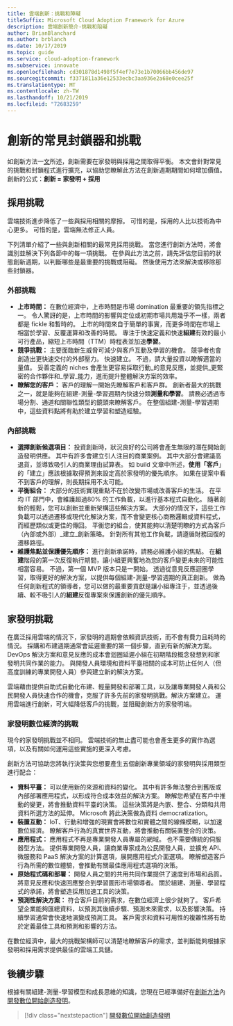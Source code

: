 ```yaml
---
title: 雲端創新：挑戰和障礙
titleSuffix: Microsoft Cloud Adoption Framework for Azure
description: 雲端創新簡介-挑戰和阻礙
author: BrianBlanchard
ms.author: brblanch
ms.date: 10/17/2019
ms.topic: guide
ms.service: cloud-adoption-framework
ms.subservice: innovate
ms.openlocfilehash: cd301878d1498f5f4ef7e73e1b70066bb456de97
ms.sourcegitcommit: f3371811a36e12533ecbc3aa936e2a68e0cee25f
ms.translationtype: MT
ms.contentlocale: zh-TW
ms.lasthandoff: 10/21/2019
ms.locfileid: "72683259"
---
```

# <a name="common-blockers-and-challenges-to-innovation"></a>創新的常見封鎖器和挑戰

如創新方法一[文](./index.md)所述，創新需要在家發明與採用之間取得平衡。 本文會針對常見的挑戰和封鎖程式進行擴充，以協助您瞭解此方法在創新週期期間如何增加價值。 創新的公式：**創新 = 家發明 + 採用**

## <a name="adoption-challenges"></a>採用挑戰

雲端技術進步降低了一些與採用相關的摩擦。
可惜的是，採用的人比以技術為中心更多。 可惜的是，雲端無法修正人員。

下列清單介紹了一些與創新相關的最常見採用挑戰。 當您進行創新方法時，將會識別並解決下列各節中的每一項挑戰。 在參與此方法之前，請先評估您目前的狀態創新週期，以判斷哪些是最重要的挑戰或阻礙。 然後使用方法來解決或移除那些封鎖器。

### <a name="external-challenges"></a>外部挑戰

- **上市時間：** 在數位經濟中，上市時間是市場 domination 最重要的領先指標之一。 令人驚訝的是，上市時間的影響與定位或初期市場共用幾乎不一樣，兩者都是 fickle 和暫時的。 上市的時間來自于簡單的事實，而更多時間在市場上相當於學習、反覆運算和改善的時間。 專注于快速定義和快速**組建**有效的最小可行產品，縮短上市時間（TTM）時程表並加速**學習**。
- **競爭挑戰：** 主要面臨新生威脅可減少與客戶互動及學習的機會。 競爭者也會創造出更快速交付的外部壓力。 快速建立。 不過，請大量投資以瞭解適當的量值。 妥善定義的 niches 會產生更容易採取行動_的意見反應，並提供_更緊密的合作夥伴和_學習_能力，進而提升整體解決方案的效率。
- **瞭解您的客戶：** 客戶的理解一開始先瞭解客戶和客戶群。 創新者最大的挑戰之一，就是能夠在組建-測量-學習週期內快速分類**測量和學習**。 請務必透過市場分割、通道和關聯性類型的鏡頭來瞭解客戶。 在整個組建-測量-學習週期中，這些資料點將有助於建立學習和塑造經驗。

### <a name="internal-challenges"></a>內部挑戰

- **選擇創新候選項目：** 投資創新時，狀況良好的公司將會產生無限的潛在開始創造發明供應。 其中有許多會建立引人注目的商業案例。 其中大部分會建議高退貨，並導致吸引人的商業理由試算表。 如 build 文章中所述，**使用「客戶**」的「建立」應該根據取得預測來設定高於家發明的優先順序。 如果在提案中看不到客戶的理解，則長期採用不太可能。
- **平衡組合：** 大部分的技術實現重點不在於改變市場或改善客戶的生活。 在平均 IT 部門中，會維護超過80% 的工作負載，以進行基本程式自動化。 隨著創新的輕鬆，您可以創新並重新架構這些解決方案。 大部分的情況下，這些工作負載可以透過遷移或現代化解決方案，而不會變更核心商務邏輯或資料程式，而經歷類似或更佳的傳回。 平衡您的組合，使其能夠以清楚明瞭的方式為客戶（內部或外部）_建立_創新策略。 針對所有其他工作負載，請遵循財務回復的遷移路徑。
- **維護焦點並保護優先順序：** 進行創新承諾時，請務必維護小組的焦點。 在**組建**階段的第一次反復執行期間，讓小組更興奮地為您的客戶變更未來的可能性相當容易。 不過，第一個 MVP 版本只是一開始。 透過從意見反應迴圈學習，取得更好的解決方案，以提供每個組建-測量-學習週期的真正創新。 做為任何創新程式的領導者，您可以做的最重要貢獻是讓小組專注于，並透過後續、較不吸引人的**組建**反復專案來保護創新的優先順序。

## <a name="invention-challenges"></a>家發明挑戰

在廣泛採用雲端的情況下，家發明的週期會依賴資訊技術，而不會有費力且耗時的情況。 採購和布建週期通常會延遲重要的第一個步驟，直到有新的解決方案。 DevOps 解決方案和意見反應的成本會迴圈延遲小組在初期階段概念發想到和家發明共同作業的能力。 與開發人員環境和資料平臺相關的成本可防止任何人（但高度訓練的專業開發人員）參與建立新的解決方案。

雲端藉由提供自助式自動化布建、輕量開發和部署工具，以及讓專業開發人員和公民開發人員快速合作的機會，克服了許多先前的家發明挑戰。解決方案建立。 運用雲端進行創新，可大幅降低客戶的挑戰，並阻礙創新方的家發明端。

### <a name="invention-challenges-in-a-digital-economy"></a>家發明數位經濟的挑戰

現今的家發明挑戰並不相同。 雲端技術的無止盡可能也會產生更多的實作為選項，以及有關如何運用這些實施的更深入考慮。

創新方法可協助您將執行決策與您想要產生五個創新專業領域的家發明與採用類型進行配合：

- **資料平臺：** 可以使用新的來源和資料的變化。 其中有許多無法整合到舊版或內部部署應用程式，以形成符合成本效益的解決方案。 瞭解您希望在客戶中推動的變更，將會推動資料平臺的決策。 這些決策將是內嵌、整合、分類和共用資料所選方法的延伸。 Microsoft 將此決策做為資料 democratization。
- **裝置互動：** IoT、行動和增強的現實會將數位和實體之間的線條模糊，以加速數位經濟。 瞭解客戶行為的真實世界互動，將會推動有關裝置整合的決策。
- **應用程式：** 應用程式不再是專業開發人員專屬的網域。 也不需要傳統的伺服器型方法。 提供專業開發人員，讓商業專家成為公民開發人員，並擴充 API、微服務和 PaaS 解決方案的計算選項，展開應用程式介面選項。 瞭解塑造客戶行為所需的數位體驗，會推動有關最佳應用程式選項的決策。
- **原始程式碼和部署：** 開發人員之間的共用共同作業提供了速度到市場和品質。 將意見反應和快速回應整合到學習圖形市場領導者。 關於組建、測量、學習程式的承諾，將會塑造採用加速工具的決策。
- **預測性解決方案：** 符合客戶目前的需求，在數位經濟上很少就夠了。 客戶希望企業能夠匯總資料，以預測其後續步驟、預測未來需求，以及影響決策。 持續學習通常會快速地演變成預測工具。 客戶需求和資料可用性的複雜性將有助於定義最佳工具和預測和影響的方法。

在數位經濟中，最大的挑戰架構師可以清楚地瞭解客戶的需求，並判斷能夠根據家發明和採用需求提供最佳的雲端工具鏈。

## <a name="next-steps"></a>後續步驟

根據有關組建-測量-學習模型和成長思維的知識，您現在已經準備好在[創新方法](./index.md)內[開發數位開始創造發明](./invention.md)。

> [!div class="nextstepaction"]
> [開發數位開始創造發明](./invention.md)
